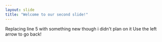 ```yaml
---
layout: slide
title: "Welcome to our second slide!"
---
```

Replacing line 5 with something new though i didn't plan on it
Use the left arrow to go back!
